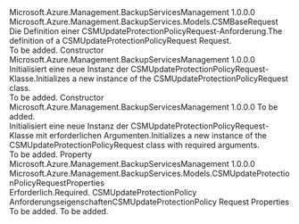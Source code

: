 <Type Name="CSMUpdateProtectionPolicyRequest" FullName="Microsoft.Azure.Management.BackupServices.Models.CSMUpdateProtectionPolicyRequest">
  <TypeSignature Language="C#" Value="public class CSMUpdateProtectionPolicyRequest : Microsoft.Azure.Management.BackupServices.Models.CSMBaseRequest" />
  <TypeSignature Language="ILAsm" Value=".class public auto ansi beforefieldinit CSMUpdateProtectionPolicyRequest extends Microsoft.Azure.Management.BackupServices.Models.CSMBaseRequest" />
  <TypeSignature Language="DocId" Value="T:Microsoft.Azure.Management.BackupServices.Models.CSMUpdateProtectionPolicyRequest" />
  <TypeSignature Language="VB.NET" Value="Public Class CSMUpdateProtectionPolicyRequest&#xA;Inherits CSMBaseRequest" />
  <TypeSignature Language="F#" Value="type CSMUpdateProtectionPolicyRequest = class&#xA;    inherit CSMBaseRequest" />
  <AssemblyInfo>
    <AssemblyName>Microsoft.Azure.Management.BackupServicesManagement</AssemblyName>
    <AssemblyVersion>1.0.0.0</AssemblyVersion>
  </AssemblyInfo>
  <Base>
    <BaseTypeName>Microsoft.Azure.Management.BackupServices.Models.CSMBaseRequest</BaseTypeName>
  </Base>
  <Interfaces />
  <Docs>
    <summary>
            <span data-ttu-id="4502f-101">Die Definition einer CSMUpdateProtectionPolicyRequest-Anforderung.</span><span class="sxs-lookup"><span data-stu-id="4502f-101">The definition of a CSMUpdateProtectionPolicyRequest Request.</span></span>
            </summary>
    <remarks>To be added.</remarks>
  </Docs>
  <Members>
    <Member MemberName=".ctor">
      <MemberSignature Language="C#" Value="public CSMUpdateProtectionPolicyRequest ();" />
      <MemberSignature Language="ILAsm" Value=".method public hidebysig specialname rtspecialname instance void .ctor() cil managed" />
      <MemberSignature Language="DocId" Value="M:Microsoft.Azure.Management.BackupServices.Models.CSMUpdateProtectionPolicyRequest.#ctor" />
      <MemberSignature Language="VB.NET" Value="Public Sub New ()" />
      <MemberType>Constructor</MemberType>
      <AssemblyInfo>
        <AssemblyName>Microsoft.Azure.Management.BackupServicesManagement</AssemblyName>
        <AssemblyVersion>1.0.0.0</AssemblyVersion>
      </AssemblyInfo>
      <Parameters />
      <Docs>
        <summary>
            <span data-ttu-id="4502f-102">Initialisiert eine neue Instanz der CSMUpdateProtectionPolicyRequest-Klasse.</span><span class="sxs-lookup"><span data-stu-id="4502f-102">Initializes a new instance of the CSMUpdateProtectionPolicyRequest class.</span></span>
            </summary>
        <remarks>To be added.</remarks>
      </Docs>
    </Member>
    <Member MemberName=".ctor">
      <MemberSignature Language="C#" Value="public CSMUpdateProtectionPolicyRequest (Microsoft.Azure.Management.BackupServices.Models.CSMUpdateProtectionPolicyRequestProperties properties);" />
      <MemberSignature Language="ILAsm" Value=".method public hidebysig specialname rtspecialname instance void .ctor(class Microsoft.Azure.Management.BackupServices.Models.CSMUpdateProtectionPolicyRequestProperties properties) cil managed" />
      <MemberSignature Language="DocId" Value="M:Microsoft.Azure.Management.BackupServices.Models.CSMUpdateProtectionPolicyRequest.#ctor(Microsoft.Azure.Management.BackupServices.Models.CSMUpdateProtectionPolicyRequestProperties)" />
      <MemberSignature Language="VB.NET" Value="Public Sub New (properties As CSMUpdateProtectionPolicyRequestProperties)" />
      <MemberSignature Language="F#" Value="new Microsoft.Azure.Management.BackupServices.Models.CSMUpdateProtectionPolicyRequest : Microsoft.Azure.Management.BackupServices.Models.CSMUpdateProtectionPolicyRequestProperties -&gt; Microsoft.Azure.Management.BackupServices.Models.CSMUpdateProtectionPolicyRequest" Usage="new Microsoft.Azure.Management.BackupServices.Models.CSMUpdateProtectionPolicyRequest properties" />
      <MemberType>Constructor</MemberType>
      <AssemblyInfo>
        <AssemblyName>Microsoft.Azure.Management.BackupServicesManagement</AssemblyName>
        <AssemblyVersion>1.0.0.0</AssemblyVersion>
      </AssemblyInfo>
      <Parameters>
        <Parameter Name="properties" Type="Microsoft.Azure.Management.BackupServices.Models.CSMUpdateProtectionPolicyRequestProperties" />
      </Parameters>
      <Docs>
        <param name="properties">To be added.</param>
        <summary>
            <span data-ttu-id="4502f-103">Initialisiert eine neue Instanz der CSMUpdateProtectionPolicyRequest-Klasse mit erforderlichen Argumenten.</span><span class="sxs-lookup"><span data-stu-id="4502f-103">Initializes a new instance of the CSMUpdateProtectionPolicyRequest class with required arguments.</span></span>
            </summary>
        <remarks>To be added.</remarks>
      </Docs>
    </Member>
    <Member MemberName="Properties">
      <MemberSignature Language="C#" Value="public Microsoft.Azure.Management.BackupServices.Models.CSMUpdateProtectionPolicyRequestProperties Properties { get; set; }" />
      <MemberSignature Language="ILAsm" Value=".property instance class Microsoft.Azure.Management.BackupServices.Models.CSMUpdateProtectionPolicyRequestProperties Properties" />
      <MemberSignature Language="DocId" Value="P:Microsoft.Azure.Management.BackupServices.Models.CSMUpdateProtectionPolicyRequest.Properties" />
      <MemberSignature Language="VB.NET" Value="Public Property Properties As CSMUpdateProtectionPolicyRequestProperties" />
      <MemberSignature Language="F#" Value="member this.Properties : Microsoft.Azure.Management.BackupServices.Models.CSMUpdateProtectionPolicyRequestProperties with get, set" Usage="Microsoft.Azure.Management.BackupServices.Models.CSMUpdateProtectionPolicyRequest.Properties" />
      <MemberType>Property</MemberType>
      <AssemblyInfo>
        <AssemblyName>Microsoft.Azure.Management.BackupServicesManagement</AssemblyName>
        <AssemblyVersion>1.0.0.0</AssemblyVersion>
      </AssemblyInfo>
      <ReturnValue>
        <ReturnType>Microsoft.Azure.Management.BackupServices.Models.CSMUpdateProtectionPolicyRequestProperties</ReturnType>
      </ReturnValue>
      <Docs>
        <summary>
            <span data-ttu-id="4502f-104">Erforderlich.</span><span class="sxs-lookup"><span data-stu-id="4502f-104">Required.</span></span> <span data-ttu-id="4502f-105">CSMUpdateProtectionPolicy Anforderungseigenschaften</span><span class="sxs-lookup"><span data-stu-id="4502f-105">CSMUpdateProtectionPolicy Request Properties</span></span>
            </summary>
        <value>To be added.</value>
        <remarks>To be added.</remarks>
      </Docs>
    </Member>
  </Members>
</Type>